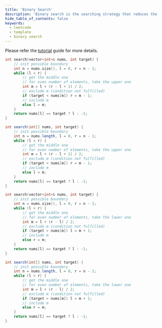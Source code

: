 ```yaml
---
title: 'Binary Search'
description: 'Binary search is the searching strategy that reduces the search space by half every iteration until you have found the target.'
hide_table_of_contents: false
keywords:
  - leetcode
  - template
  - binary search
---
```


Please refer the [tutorial](../tutorials/basic-topics/binary-search) guide for more details. 

<Tabs>
<TabItem value="cpp" label="C++">

```cpp
int search(vector<int>& nums, int target) {
    // init possible boundary
    int n = nums.size(), l = 0, r = n - 1;
    while (l < r) {
        // get the middle one
        // for even number of elements, take the upper one
        int m = l + (r - l + 1) / 2;
        // exclude m (condition not fulfilled)
        if (target < nums[m]) r = m - 1;
        // include m
        else l = m;
    }
    return nums[l] == target ? l : -1;
}
```

</TabItem>
<TabItem value="java" label="Java">

```java
int search(int[] nums, int target) {
    // init possible boundary
    int n = nums.length, l = 0, r = n - 1;
    while (l < r) {
        // get the middle one
        // for even number of elements, take the upper one
        int m = l + (r - l + 1) / 2;
        // exclude m (condition not fulfilled)
        if (target < nums[m]) r = m - 1;
        // include m
        else l = m;
    }
    return nums[l] == target ? l : -1;
}
```

</TabItem>
</Tabs>


<Tabs>
<TabItem value="cpp" label="C++">

```cpp
int search(vector<int>& nums, int target) {
    // init possible boundary
    int n = nums.size(), l = 0, r = n - 1;
    while (l < r) {
        // get the middle one
        // for even number of elements, take the lower one
        int m = l + (r - l) / 2;
        // exclude m (condition not fulfilled)
        if (target > nums[m]) l = m + 1;
        // include m
        else r = m;
    }
    return nums[l] == target ? l : -1;
}
```

</TabItem>
<TabItem value="java" label="Java">

```java
int search(int[] nums, int target) {
    // init possible boundary
    int n = nums.length, l = 0, r = n - 1;
    while (l < r) {
        // get the middle one
        // for even number of elements, take the lower one
        int m = l + (r - l) / 2;
        // exclude m (condition not fulfilled)
        if (target > nums[m]) l = m + 1;
        // include m
        else r = m;
    }
    return nums[l] == target ? l : -1;
}
```

</TabItem>
</Tabs>